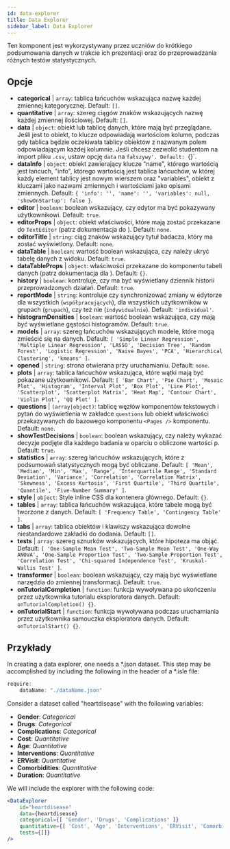 ```yaml
---
id: data-explorer 
title: Data Explorer
sidebar_label: Data Explorer
---
```


Ten komponent jest wykorzystywany przez uczniów do krótkiego podsumowania danych w trakcie ich prezentacji oraz do przeprowadzania różnych testów statystycznych.

## Opcje

* __categorical__ | `array`: tablica łańcuchów wskazująca nazwę każdej zmiennej kategorycznej. Default: `[]`.
* __quantitative__ | `array`: szereg ciągów znaków wskazujących nazwę każdej zmiennej ilościowej. Default: `[]`.
* __data__ | `object`: obiekt lub tablicę danych, które mają być przeglądane. Jeśli jest to obiekt, to klucze odpowiadają wartościom kolumn, podczas gdy tablica będzie oczekiwała tablicy obiektów z nazwanym polem odpowiadającym każdej kolumnie. Jeśli chcesz zezwolić studentom na import pliku `.csv`, ustaw opcję `data` na `fałszywy'. Default: `{}`.
* __dataInfo__ | `object`: obiekt zawierający klucze \"name\", którego wartością jest łańcuch, \"info\", którego wartością jest tablica łańcuchów, w której każdy element tablicy jest nowym wierszem oraz \"variables\", obiekt z kluczami jako nazwami zmiennych i wartościami jako opisami zmiennych. Default: `{
  'info': '',
  'name': '',
  'variables': null,
  'showOnStartup': false
}`.
* __editor__ | `boolean`: boolean wskazujący, czy edytor ma być pokazywany użytkownikowi. Default: `true`.
* __editorProps__ | `object`: obiekt właściwości, które mają zostać przekazane do `TextEditor` (patrz dokumentacja do <TextEditor />). Default: `none`.
* __editorTitle__ | `string`: ciąg znaków wskazujący tytuł badacza, który ma zostać wyświetlony. Default: `none`.
* __dataTable__ | `boolean`: wartość boolean wskazująca, czy należy ukryć tabelę danych z widoku. Default: `true`.
* __dataTableProps__ | `object`: właściwości przekazane do komponentu tabeli danych (patrz dokumentacja dla <DataTable />). Default: `{}`.
* __history__ | `boolean`: kontroluje, czy ma być wyświetlany dziennik historii przeprowadzonych działań. Default: `true`.
* __reportMode__ | `string`: kontroluje czy synchronizować zmiany w edytorze dla wszystkich (`współpracujących`), dla wszystkich użytkowników w grupach (`grupach`), czy też nie (`indywidualnie`). Default: `'individual'`.
* __histogramDensities__ | `boolean`: wartość boolean wskazująca, czy mają być wyświetlane gęstości histogramów. Default: `true`.
* __models__ | `array`: szereg łańcuchów wskazujących modele, które mogą zmieścić się na danych. Default: `[
  'Simple Linear Regression',
  'Multiple Linear Regression',
  'LASSO',
  'Decision Tree',
  'Random Forest',
  'Logistic Regression',
  'Naive Bayes',
  'PCA',
  'Hierarchical Clustering',
  'kmeans'
]`.
* __opened__ | `string`: strona otwierana przy uruchamianiu. Default: `none`.
* __plots__ | `array`: tablica łańcuchów wskazująca, które wątki mają być pokazane użytkownikowi. Default: `[
  'Bar Chart',
  'Pie Chart',
  'Mosaic Plot',
  'Histogram',
  'Interval Plot',
  'Box Plot',
  'Line Plot',
  'Scatterplot',
  'Scatterplot Matrix',
  'Heat Map',
  'Contour Chart',
  'Violin Plot',
  'QQ Plot'
]`.
* __questions__ | `(array|object)`: tablicę węzłów komponentów tekstowych i pytań do wyświetlenia w zakładce `questions` lub obiekt właściwości przekazywanych do bazowego komponentu `<Pages />` komponentu. Default: `none`.
* __showTestDecisions__ | `boolean`: boolean wskazujący, czy należy wykazać decyzje podjęte dla każdego badania w oparciu o obliczone wartości p. Default: `true`.
* __statistics__ | `array`: szereg łańcuchów wskazujących, które z podsumowań statystycznych mogą być obliczane. Default: `[
  'Mean',
  'Median',
  'Min',
  'Max',
  'Range',
  'Interquartile Range',
  'Standard Deviation',
  'Variance',
  'Correlation',
  'Correlation Matrix',
  'Skewness',
  'Excess Kurtosis',
  'First Quartile',
  'Third Quartile',
  'Quantile',
  'Five-Number Summary'
]`.
* __style__ | `object`: Style inline CSS dla kontenera głównego. Default: `{}`.
* __tables__ | `array`: tablica łańcuchów wskazująca, które tabele mogą być tworzone z danych. Default: `[
  'Frequency Table',
  'Contingency Table'
]`.
* __tabs__ | `array`: tablica obiektów i klawiszy wskazująca dowolne niestandardowe zakładki do dodania. Default: `[]`.
* __tests__ | `array`: szereg sznurków wskazujących, które hipoteza ma objąć. Default: `[
  'One-Sample Mean Test',
  'Two-Sample Mean Test',
  'One-Way ANOVA',
  'One-Sample Proportion Test',
  'Two-Sample Proportion Test',
  'Correlation Test',
  'Chi-squared Independence Test',
  'Kruskal-Wallis Test'
]`.
* __transformer__ | `boolean`: boolean wskazujący, czy mają być wyświetlane narzędzia do zmiennej transformacji. Default: `true`.
* __onTutorialCompletion__ | `function`: funkcja wywoływana po ukończeniu przez użytkownika tutorialu eksploratora danych. Default: `onTutorialCompletion() {}`.
* __onTutorialStart__ | `function`: funkcja wywoływana podczas uruchamiania przez użytkownika samouczka eksploratora danych. Default: `onTutorialStart() {}`.


## Przykłady

In creating a data explorer, one needs a *.json dataset. This step may be accomplished by including the following in the header of a *.isle file:

```js
require:
    dataName: "./dataName.json"
```

Consider a dataset called "heartdisease" with the following variables:
* __Gender__: _Categorical_
* __Drugs__: _Categorical_
* __Complications__: _Categorical_
* __Cost__: _Quantitative_
* __Age__: _Quantitative_
* __Interventions__: _Quantitative_
* __ERVisit__: _Quantitative_
* __Comorbidities__: _Quantitative_
* __Duration__: _Quantitative_

We will include the explorer with the following code:

```jsx live
<DataExplorer 
    id="heartdisease"
    data={heartdisease} 
    categorical={[ 'Gender', 'Drugs', 'Complications' ]}
    quantitative={[ 'Cost', 'Age', 'Interventions', 'ERVisit', 'Comorbidities', 'Duration' ]}
    tests={[]}
/>
```



